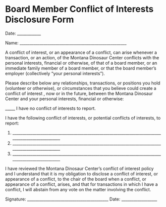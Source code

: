 # Board Member Conflict of Interests Disclosure Form



Date: \_\_\_\_\_\_\_\_\_\_\_\_

Name: \_\_\_\_\_\_\_\_\_\_\_\_\_\_\_\_\_\_\_\_\_\_\_\_\_\_\_\_\_\_\_\_\_\_\_\_\_\_\_\_\_\_\_\_\_\_\_\_\_\_\_\_\_\_

A conflict of interest, or an appearance of a conflict, can arise whenever a transaction, or an action, of the Montana Dinosaur Center conflicts with the personal interests, financial or otherwise, of that of a board member, or an immediate family member of a board member, or that the board member’s employer (collectively “your personal interests”).

Please describe below any relationships, transactions, or positions you hold (volunteer or otherwise), or circumstances that you believe could create a conflict of interest , now or in the future, between the Montana Dinosaur Center and your personal interests, financial or otherwise:

\_\_\_\_\_ I have no conflict of interests to report.

I have the following conflict of interests, or potential conflicts of interests, to report:&#x20;

1. \_\_\_\_\_\_\_\_\_\_\_\_\_\_\_\_\_\_\_\_\_\_\_\_\_\_\_\_\_\_\_\_\_\_\_\_\_\_\_\_\_\_\_\_\_\_\_\_\_\_\_\_\_\_\_\_\_\_\_\_\_\_\_\_\_\_\_\_\_\_\_\_\_\_\_\_\_\_\_\_\_\_\_\_\_\_\_\_\_\_\_\_\_\_\_\_\_\_\_
2. \_\_\_\_\_\_\_\_\_\_\_\_\_\_\_\_\_\_\_\_\_\_\_\_\_\_\_\_\_\_\_\_\_\_\_\_\_\_\_\_\_\_\_\_\_\_\_\_\_\_\_\_\_\_\_\_\_\_\_\_\_\_\_\_\_\_\_\_\_\_\_\_\_\_\_\_\_\_\_\_\_\_\_\_\_\_\_\_\_\_\_\_\_\_\_\_\_\_\_
3. \_\_\_\_\_\_\_\_\_\_\_\_\_\_\_\_\_\_\_\_\_\_\_\_\_\_\_\_\_\_\_\_\_\_\_\_\_\_\_\_\_\_\_\_\_\_\_\_\_\_\_\_\_\_\_\_\_\_\_\_\_\_\_\_\_\_\_\_\_\_\_\_\_\_\_\_\_\_\_\_\_\_\_\_\_\_\_\_\_\_\_\_\_\_\_\_\_\_\_

I have reviewed the Montana Dinosaur Center’s conflict of interest policy and I understand that it is my obligation to disclose a conflict of interest, or appearance of a conflict, to the chair of the board when a conflict, or appearance of a conflict, arises, and that for transactions in which I have a conflict, I will abstain from any vote on the matter involving the conflict.

Signature: \_\_\_\_\_\_\_\_\_\_\_\_\_\_\_\_\_\_\_\_\_\_\_\_\_\_\_\_\_\_\_\_\_\_\_\_\_\_\_\_\_ Date: \_\_\_\_\_\_\_\_\_\_\_\_\_\_\_\_\_\_&#x20;
